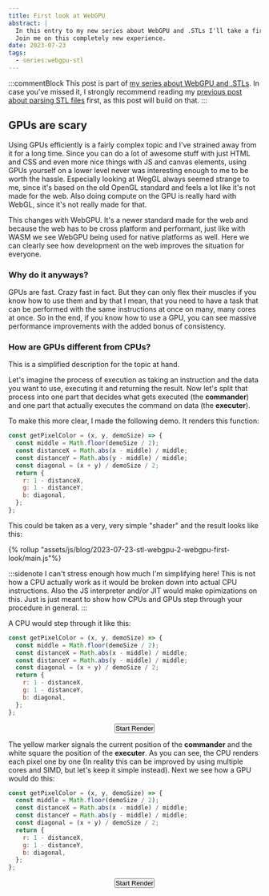 ```yaml
---
title: First look at WebGPU
abstract: |
  In this entry to my new series about WebGPU and .STLs I'll take a first look at WebGPU.
  Join me on this completely new experience.
date: 2023-07-23
tags:
  - series:webgpu-stl
---
```


:::commentBlock
This post is part of [my series about WebGPU and .STLs](/blog/2023-07-23-stl-webgpu-0-announcement/).
In case you've missed it, I strongly recommend reading my [previous post about parsing STL files](/blog/2023-07-23-stl-webgpu-1-stl-files/) first, as this post will build on that.
:::

## GPUs are scary

Using GPUs efficiently is a fairly complex topic and I've strained away from it for a long time.
Since you can do a lot of awesome stuff with just HTML and CSS and even more nice things with JS and canvas elements, using GPUs yourself on a lower level never was interesting enough to me to be worth the hassle.
Especially looking at WegGL always seemed strange to me, since it's based on the old OpenGL standard and feels a lot like it's not made for the web. Also doing compute on the GPU is really hard with WebGL, since it's not really made for that.

This changes with WebGPU. It's a newer standard made for the web and because the web has to be cross platform and performant, just like with WASM we see WebGPU being used for native platforms as well. Here we can clearly see how development on the web improves the situation for everyone.

### Why do it anyways?

GPUs are fast. Crazy fast in fact. But they can only flex their muscles if you know how to use them and by that I mean, that you need to have a task that can be performed with the same instructions at once on many, many cores at once.
So in the end, if you know how to use a GPU, you can see massive performance improvements with the added bonus of consistency.

### How are GPUs different from CPUs?

This is a simplified description for the topic at hand.

Let's imagine the process of execution as taking an instruction and the data you want to use, executing it and returning the result.
Now let's split that process into one part that decides what gets executed (the **commander**) and one part that actually executes the command on data (the **executer**).

To make this more clear, I made the following demo. It renders this function:

```js
const getPixelColor = (x, y, demoSize) => {
  const middle = Math.floor(demoSize / 2);
  const distanceX = Math.abs(x - middle) / middle;
  const distanceY = Math.abs(y - middle) / middle;
  const diagonal = (x + y) / demoSize / 2;
  return {
    r: 1 - distanceX,
    g: 1 - distanceY,
    b: diagonal,
  };
};
```

This could be taken as a very, very simple "shader" and the result looks like this:

<style>
  .demo_canvas {
    aspect-ratio: 1/1;
    width: 100%;
    max-width: 30rem;
    margin: auto;
    image-rendering: pixelated;
    background: #000;
    image-rendering: crisp-edges;
  }

  .demo_wrapper {
    text-align: center;
  }

  .demo_wrapper button {
    padding: var(--s);
    margin-bottom: var(--m);
  }
</style>

{% rollup "assets/js/blog/2023-07-23-stl-webgpu-2-webgpu-first-look/main.js"%}

<p class="demo_wrapper">
  <canvas class="demo_canvas" id="demo_first"></canvas>
</p>

:::sidenote
I can't stress enough how much I'm simplifying here!
This is not how a CPU actually work as it would be broken down into actual CPU instructions.
Also the JS interpreter and/or JIT would make opimizations on this. Just is just meant to show how CPUs and GPUs step through your procedure in general.
:::

A CPU would step through it like this:

<div id="demo_cpu">

```js
const getPixelColor = (x, y, demoSize) => {
  const middle = Math.floor(demoSize / 2);
  const distanceX = Math.abs(x - middle) / middle;
  const distanceY = Math.abs(y - middle) / middle;
  const diagonal = (x + y) / demoSize / 2;
  return {
    r: 1 - distanceX,
    g: 1 - distanceY,
    b: diagonal,
  };
};
```

<p class="demo_wrapper">
  <button id="start_cpu_render">Start Render</button><br>
  <canvas class="demo_canvas" id="demo_cpu_canvas"></canvas>
</p>
</div>

The yellow marker signals the current position of the **commander** and the white square the position of the **executer**.
As you can see, the CPU renders each pixel one by one (In reality this can be improved by using multiple cores and SIMD, but let's keep it simple instead). Next we see how a GPU would do this:

<div id="demo_gpu">

```js
const getPixelColor = (x, y, demoSize) => {
  const middle = Math.floor(demoSize / 2);
  const distanceX = Math.abs(x - middle) / middle;
  const distanceY = Math.abs(y - middle) / middle;
  const diagonal = (x + y) / demoSize / 2;
  return {
    r: 1 - distanceX,
    g: 1 - distanceY,
    b: diagonal,
  };
};
```

<p class="demo_wrapper">
<button id="start_gpu_render">Start Render</button><br>
  <canvas class="demo_canvas" id="demo_gpu_canvas"></canvas>
</p>
</div>
